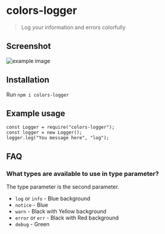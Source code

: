 # colors-logger

> Log your information and errors colorfully

## Screenshot

![example image](screenshot.jpg)

## Installation

Run `npm i colors-logger`

## Example usage

```
const Logger = require("colors-logger");
const logger = new Logger();
logger.log("You message here", "log");
```

## FAQ

### What types are available to use in type parameter?

The type parameter is the second parameter.

- `log` or `info` - Blue background
- `notice` - Blue
- `warn` - Black with Yellow background
- `error` or `err` - Black with Red background
- `debug` - Green
